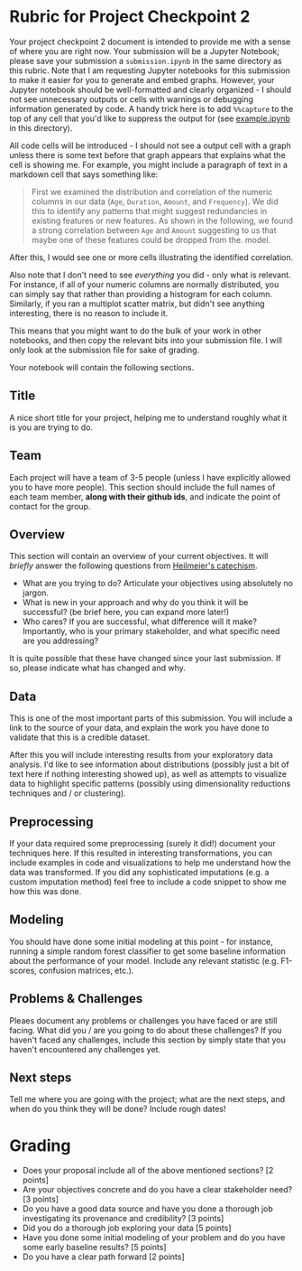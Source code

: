 # Rubric for Project Checkpoint 2

Your project checkpoint 2 document is intended to provide me with a sense of where you are right now.  Your submission will be a Jupyter Notebook; please save your submission a `submission.ipynb` in the same directory as this rubric.  Note that I am requesting Jupyter notebooks for this submission to make it easier for you to generate and embed graphs. However, your Jupyter notebook should be well-formatted and clearly organized - I should not see unnecessary outputs or cells with warnings or debugging information generated by code. A handy trick here is to add `%%capture` to the top of any cell that you'd like to suppress the output for (see [example.ipynb](./example.ipynb) in this directory).

All code cells will be introduced - I should not see a output cell with a graph unless there is some text before that graph appears that explains what the cell is showing me.  For example, you might include a paragraph of text in a markdown cell that says something like:

> First we examined the distribution and correlation of the numeric columns in our data (`Age`, `Duration`, `Amount`, and `Frequency`).  We did this to identify any patterns that might suggest redundancies in existing features or new features.  As shown in the following, we found a strong correlation between `Age` and `Amount` suggesting to us that maybe one of these features could be dropped from the. model.   

After this, I would see one or more cells illustrating the identified correlation.

Also note that I don't need to see *everything* you did - only what is relevant. For instance, if all of your numeric columns are normally distributed, you can simply say that rather than providing a histogram for each column.  Similarly, if you ran a multiplot scatter matrix, but didn't see anything interesting, there is no reason to include it.

This means that you might want to do the bulk of your work in other notebooks, and then copy the relevant bits into your submission file.  I will only look at the submission file for sake of grading.

Your notebook will contain the following sections.

## Title

A nice short title for your project, helping me to understand roughly what it is you are trying to do.

## Team

Each project will have a team of 3-5 people (unless I have explicitly allowed you to have more people). This section should include the full names of each team member, **along with their github ids**, and indicate the point of contact for the group.

## Overview

This section will contain an overview of your current objectives.  It will _briefly_ answer the following questions from [Heilmeier's catechism](https://www.darpa.mil/work-with-us/heilmeier-catechism).

- What are you trying to do? Articulate your objectives using absolutely no jargon.
- What is new in your approach and why do you think it will be successful?  (be brief here, you can expand more later!)
- Who cares? If you are successful, what difference will it make? Importantly, who is your primary stakeholder, and what specific need are you addressing?

It is quite possible that these have changed since your last submission.  If so, please indicate what has changed and why.

## Data

This is one of the most important parts of this submission. You will include a link to the source of your data, and explain the work you have done to validate that this is a credible dataset. 

After this you will include interesting results from your exploratory data analysis.  I'd like to see information about distributions (possibly just a bit of text here if nothing interesting showed up), as well as attempts to visualize data to highlight specific patterns (possibly using dimensionality reductions techniques and / or clustering).  

## Preprocessing

If your data required some preprocessing (surely it did!) document your techniques here.  If this resulted in interesting transformations, you can include examples in code and visualizations to help me understand how the data was transformed.  If you did any sophisticated imputations (e.g. a custom imputation method) feel free to include a code snippet to show me how this was done.

## Modeling

You should have done some initial modeling at this point - for instance, running a simple random forest classifier to get some baseline information about the performance of your model.  Include any relevant statistic (e.g. F1-scores, confusion matrices, etc.).

## Problems & Challenges

Pleaes document any problems or challenges you have faced or are still facing.  What did you / are you going to do about these challenges?  If you haven't faced any challenges, include this section by simply state that you haven't encountered any challenges yet.

## Next steps

Tell me where you are going with the project; what are the next steps, and when do you think they will be done?  Include rough dates! 

# Grading

- Does your proposal include all of the above mentioned sections? [2 points]
- Are your objectives concrete and do you have a clear stakeholder need? [3 points]
- Do you have a good data source and have you done a thorough job investigating its provenance and credibility? [3 points]
- Did you do a thorough job exploring your data [5 points]
- Have you done some initial modeling of your problem and do you have some early baseline results? [5 points]
- Do you have a clear path forward [2 points]
